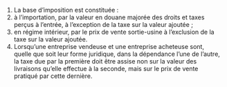 1) La base d’imposition est constituée :
1) à l’importation, par la valeur en douane majorée des droits et taxes perçus
à l’entrée, à l’exception de la taxe sur la valeur ajoutée ;
2) en régime intérieur, par le prix de vente sortie-usine à l’exclusion de la taxe
sur la valeur ajoutée.
2) Lorsqu’une entreprise vendeuse et une entreprise acheteuse sont, quelle que soit leur forme juridique, dans la dépendance l’une de l’autre, la taxe due par la première doit être assise non sur la valeur des livraisons qu’elle effectue à la seconde, mais sur le prix de vente pratiqué par cette dernière.